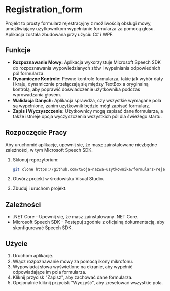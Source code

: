 # Registration_form
Projekt to prosty formularz rejestracyjny z możliwością obsługi mowy, umożliwiający użytkownikom wypełnianie formularza za pomocą głosu. Aplikacja została zbudowana przy użyciu C# i WPF.

## Funkcje

- **Rozpoznawanie Mowy:** Aplikacja wykorzystuje Microsoft Speech SDK do rozpoznawania wypowiedzianych słów i wypełniania odpowiednich pól formularza.
- **Dynamiczne Kontrole:** Pewne kontrole formularza, takie jak wybór daty i kraju, dynamicznie przełączają się między TextBox a oryginalną kontrolą, aby poprawić doświadczenie użytkownika podczas wprowadzania głosem.
- **Walidacja Danych:** Aplikacja sprawdza, czy wszystkie wymagane pola są wypełnione, zanim użytkownik będzie mógł zapisać formularz.
- **Zapis i Wyczyszczenie:** Użytkownicy mogą zapisać dane formularza, a także istnieje opcja wyczyszczenia wszystkich pól dla świeżego startu.

## Rozpoczęcie Pracy

Aby uruchomić aplikację, upewnij się, że masz zainstalowane niezbędne zależności, w tym Microsoft Speech SDK.

1. Sklonuj repozytorium:

   ```bash
   git clone https://github.com/twoja-nazwa-uzytkownika/formularz-rejestracyjny.git
   ```
2. Otwórz projekt w środowisku Visual Studio.
3. Zbuduj i uruchom projekt.
   
## Zależności
- .NET Core - Upewnij się, że masz zainstalowany .NET Core.
- Microsoft Speech SDK - Postępuj zgodnie z oficjalną dokumentacją, aby skonfigurować Speech SDK.

## Użycie
1. Uruchom aplikację.
2. Włącz rozpoznawanie mowy za pomocą ikony mikrofonu.
3. Wypowiadaj słowa wyświetlone na ekranie, aby wypełnić odpowiadające im pola formularza.
4. Kliknij przycisk "Zapisz", aby zachować dane formularza.
5. Opcjonalnie kliknij przycisk "Wyczyść", aby zresetować wszystkie pola.
